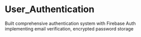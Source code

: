 # User_Authentication
Built comprehensive authentication system with Firebase Auth implementing email verification, encrypted password storage
